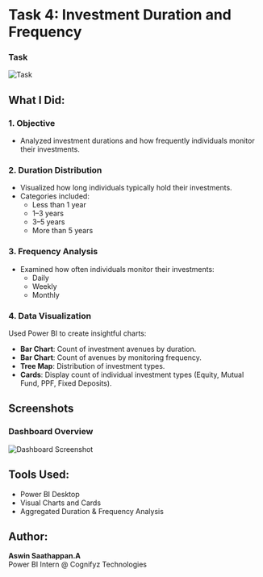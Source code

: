 
# Task 4: Investment Duration and Frequency

### Task
![Task](d3a21a16-fab1-463b-8706-f717d61d02c0.png)

## What I Did:

### 1. **Objective**
- Analyzed investment durations and how frequently individuals monitor their investments.

### 2. **Duration Distribution**
- Visualized how long individuals typically hold their investments.
- Categories included:
  - Less than 1 year
  - 1–3 years
  - 3–5 years
  - More than 5 years

### 3. **Frequency Analysis**
- Examined how often individuals monitor their investments:
  - Daily
  - Weekly
  - Monthly

### 4. **Data Visualization**
Used Power BI to create insightful charts:
- **Bar Chart**: Count of investment avenues by duration.
- **Bar Chart**: Count of avenues by monitoring frequency.
- **Tree Map**: Distribution of investment types.
- **Cards**: Display count of individual investment types (Equity, Mutual Fund, PPF, Fixed Deposits).

## Screenshots

### Dashboard Overview
![Dashboard Screenshot](f7582068-566c-4a70-bd50-b0ed5b800e8c.png)

## Tools Used:
- Power BI Desktop  
- Visual Charts and Cards  
- Aggregated Duration & Frequency Analysis

## Author:
**Aswin Saathappan.A**  
Power BI Intern @ Cognifyz Technologies
